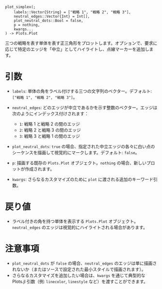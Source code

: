```
plot_simplex(; 
    labels::Vector{String} = ["戦略 1", "戦略 2", "戦略 3"], 
    neutral_edges::Vector{Int} = Int[], 
    plot_neutral_dots::Bool = false, 
    p = nothing, 
    kwargs...
) -> Plots.Plot
```

三つの戦略を表す単体を表す正三角形をプロットします。オプションで、要求に応じて特定のエッジを「中立」としてハイライトし、点線マーカーを追加します。

# 引数

  * `labels`: 単体の角をラベル付けする三つの文字列のベクター。デフォルト: `["戦略 1", "戦略 2", "戦略 3"]`。
  * `neutral_edges`: どのエッジが中立であるかを示す整数のベクター。エッジは次のようにインデックス付けされます：

      * `1`: 戦略 1 と戦略 2 の間のエッジ
      * `2`: 戦略 2 と戦略 3 の間のエッジ
      * `3`: 戦略 3 と戦略 1 の間のエッジ
  * `plot_neutral_dots`: `true` の場合、指定された中立エッジの各々に白い点のシーケンスを描画して視覚的にマークします。デフォルト: `false`。
  * `p`: 描画する既存の `Plots.Plot` オブジェクト。`nothing` の場合、新しいプロットが作成されます。
  * `kwargs`: さらなるカスタマイズのために `plot` に渡される追加のキーワード引数。

# 戻り値

  * ラベル付きの角を持つ単体を表示する `Plots.Plot` オブジェクト。`neutral_edges` のエッジは視覚的にハイライトされる場合があります。

# 注意事項

  * `plot_neutral_dots` が `false` の場合、`neutral_edges` のエッジは単に描画されないか（またはソースで設定された最小スタイルで描画されます）。
  * さらなるカスタマイズを追加したい場合は、`kwargs` を通じて典型的な Plots.jl 引数（例: `linecolor`, `linestyle` など）を渡すことができます。
